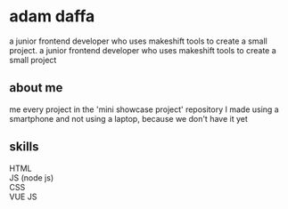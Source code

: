 # adam daffa
<p> a junior frontend developer who uses makeshift tools to create a small project. a junior frontend developer who uses makeshift tools to create a small project </p>

## about me
 <p> me  every project in the 'mini showcase project' repository I made using a smartphone and not using a laptop, because we don't have it yet </p>
 
## skills
HTML <br>
JS (node js) <br>
CSS <br>
VUE JS

<!--
**adamDaffa00/adamDaffa00** is a ✨ _special_ ✨ repository because its `README.md` (this file) appears on your GitHub profile.
jj
 

here are some ideas to get you started:

- 🔭 I’m currently working on 
- 🌱 I’m currently learning 
- 👯 I’m looking to collaborate on ...
- 🤔 I’m looking for help with ...
- 💬 Ask me about ...
- 📫 How to reach me: ...
- 😄 Pronouns: ...
- ⚡ Fun fact: ...
-->
